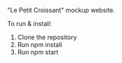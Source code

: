 "Le Petit Croissant" mockup website. 

To run & install:

1) Clone the repository
2) Run npm install
3) Run npm start
